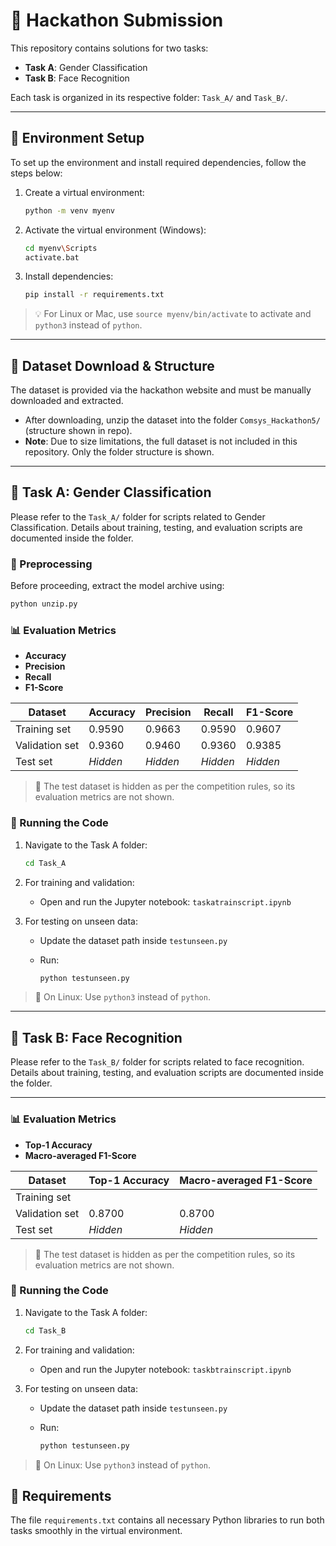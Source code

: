 
# 🏁 Hackathon Submission

This repository contains solutions for two tasks:

- **Task A**: Gender Classification
- **Task B**: Face Recognition

Each task is organized in its respective folder: `Task_A/` and `Task_B/`.

---

## 🔧 Environment Setup

To set up the environment and install required dependencies, follow the steps below:

1. Create a virtual environment:

   ```bash
   python -m venv myenv
   ```

2. Activate the virtual environment (Windows):

   ```bash
   cd myenv\Scripts
   activate.bat
   ```

3. Install dependencies:

   ```bash
   pip install -r requirements.txt
   ```

> 💡 For Linux or Mac, use `source myenv/bin/activate` to activate and `python3` instead of `python`.

---

## 📂 Dataset Download & Structure

The dataset is provided via the hackathon website and must be manually downloaded and extracted.

- After downloading, unzip the dataset into the folder `Comsys_Hackathon5/` (structure shown in repo).
- **Note**: Due to size limitations, the full dataset is not included in this repository. Only the folder structure is shown.

---

## 🧠 Task A: Gender Classification

Please refer to the `Task_A/` folder for scripts related to Gender Classification. Details about training, testing, and evaluation scripts are documented inside the folder.

### 📝 Preprocessing

Before proceeding, extract the model archive using:

```bash
python unzip.py
```

### 📊 Evaluation Metrics

- **Accuracy**
- **Precision**
- **Recall**
- **F1-Score**

| Dataset        | Accuracy | Precision | Recall | F1-Score |
|----------------|----------|-----------|--------|----------|
| Training set   | 0.9590   | 0.9663    | 0.9590 | 0.9607   |
| Validation set | 0.9360   | 0.9460    | 0.9360 | 0.9385   |
| Test set       | *Hidden* | *Hidden*  | *Hidden* | *Hidden* |

> 🚫 The test dataset is hidden as per the competition rules, so its evaluation metrics are not shown.

### 🚀 Running the Code

1. Navigate to the Task A folder:

   ```bash
   cd Task_A
   ```

2. For training and validation:
   - Open and run the Jupyter notebook: `taskatrainscript.ipynb`

3. For testing on unseen data:
   - Update the dataset path inside `testunseen.py`
   - Run:

     ```bash
     python testunseen.py
     ```

> 🐧 On Linux: Use `python3` instead of `python`.

---

## 👤 Task B: Face Recognition

Please refer to the `Task_B/` folder for scripts related to face recognition. Details about training, testing, and evaluation scripts are documented inside the folder.

---

### 📊 Evaluation Metrics

- **Top-1 Accuracy**
- **Macro-averaged F1-Score**

| Dataset        | Top-1 Accuracy | Macro-averaged F1-Score |
|----------------|----------|-----------|
| Training set   |    |     |
| Validation set | 0.8700   |    0.8700 |
| Test set       | *Hidden* | *Hidden*  |

> 🚫 The test dataset is hidden as per the competition rules, so its evaluation metrics are not shown.

### 🚀 Running the Code

1. Navigate to the Task A folder:

   ```bash
   cd Task_B
   ```

2. For training and validation:
   - Open and run the Jupyter notebook: `taskbtrainscript.ipynb`

3. For testing on unseen data:
   - Update the dataset path inside `testunseen.py`
   - Run:

     ```bash
     python testunseen.py
     ```

> 🐧 On Linux: Use `python3` instead of `python`.

## 📎 Requirements

The file `requirements.txt` contains all necessary Python libraries to run both tasks smoothly in the virtual environment.
